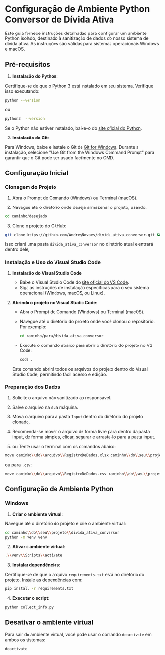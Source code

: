 # Configuração de Ambiente Python Conversor de Dívida Ativa

Este guia fornece instruções detalhadas para configurar um ambiente Python isolado, destinado à sanitização de dados do nosso sistema de dívida ativa. As instruções são válidas para sistemas operacionais Windows e macOS.

## Pré-requisitos

1. **Instalação do Python**:

Certifique-se de que o Python 3 está instalado em seu sistema. Verifique isso executando:

```bash
python --version
```

ou

```bash
python3  --version
```

Se o Python não estiver instalado, baixe-o do [site oficial do Python](https://www.python.org/downloads/).

2. **Instalação do Git**:

Para Windows, baixe e instale o Git de [Git for Windows](https://gitforwindows.org/). Durante a instalação, selecione "Use Git from the Windows Command Prompt" para garantir que o Git pode ser usado facilmente no CMD.

## Configuração Inicial

### Clonagem do Projeto

1. Abra o Prompt de Comando (Windows) ou Terminal (macOS).

2. Navegue até o diretório onde deseja armazenar o projeto, usando:

```bash
cd caminho/desejado
```

3. Clone o projeto do GitHub:

```bash
git clone https://github.com/AndreyNovaes/divida_ativa_conversor.git && cd divida_ativa_conversor
```

Isso criará uma pasta `divida_ativa_conversor` no diretório atual e entrará dentro dele,

### Instalação e Uso do Visual Studio Code

1. **Instalação do Visual Studio Code**:
   - Baixe o Visual Studio Code do [site oficial do VS Code](https://code.visualstudio.com/).
   - Siga as instruções de instalação específicas para o seu sistema operacional (Windows, macOS, ou Linux).

2. **Abrindo o projeto no Visual Studio Code**:
   - Abra o Prompt de Comando (Windows) ou Terminal (macOS).
   - Navegue até o diretório do projeto onde você clonou o repositório. Por exemplo:

     ```bash
     cd caminho/para/divida_ativa_conversor
     ```

   - Execute o comando abaixo para abrir o diretório do projeto no VS Code:

     ```bash
     code .
     ```

   Este comando abrirá todos os arquivos do projeto dentro do Visual Studio Code, permitindo fácil acesso e edição.

### Preparação dos Dados

1. Solicite o arquivo não sanitizado ao responsável.

2. Salve o arquivo na sua máquina.

3. Mova o arquivo para a pasta `Input` dentro do diretório do projeto clonado,
4. Recomenda-se mover o arquivo de forma livre para dentro da pasta input, de forma simples, clicar, segurar e arrasta-lo para a pasta input.
5. ou Tente usar o terminal com os comandos abaixo:

```bash
move caminho\\do\\arquivo\\RegistroDeDados.xlsx caminho\\do\\seu\\projeto\\divida_ativa_conversor\\Input\\
```

ou para `.csv`:

```bash
move caminho\\do\\arquivo\\RegistroDeDados.csv caminho\\do\\seu\\projeto\\divida_ativa_conversor\\Input\\
```

## Configuração de Ambiente Python

### Windows

1. **Criar o ambiente virtual**:

Navegue até o diretório do projeto e crie o ambiente virtual:

```bash
cd caminho\\do\\seu\\projeto\\divida_ativa_conversor
python -m venv venv
```

2. **Ativar o ambiente virtual**:

```bash
.\\venv\\Scripts\\activate
```

3. **Instalar dependências**:

Certifique-se de que o arquivo `requirements.txt` está no diretório do projeto. Instale as dependências com:

```bash
pip install -r requirements.txt
```

4. **Executar o script**:

```bash
python collect_info.py
```

## Desativar o ambiente virtual

Para sair do ambiente virtual, você pode usar o comando `deactivate` em ambos os sistemas:

```bash
deactivate
```
